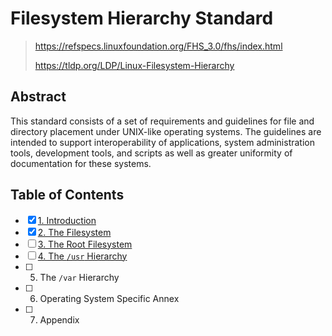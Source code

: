 # Filesystem Hierarchy Standard

> <https://refspecs.linuxfoundation.org/FHS_3.0/fhs/index.html>
>
> <https://tldp.org/LDP/Linux-Filesystem-Hierarchy>

## Abstract

This standard consists of a set of requirements and guidelines for file and
directory placement under UNIX-like operating systems. The guidelines are
intended to support interoperability of applications, system administration
tools, development tools, and scripts as well as greater uniformity of
documentation for these systems.

## Table of Contents

- [x] [1. Introduction](1_introduction.md)
- [x] [2. The Filesystem](2_the_filesystem.md)
- [ ] [3. The Root Filesystem](3_the_root_filesystem.md)
- [ ] [4. The `/usr` Hierarchy](4_the_usr_hierarchy.md)
- [ ] 5. The `/var` Hierarchy
- [ ] 6. Operating System Specific Annex
- [ ] 7. Appendix
